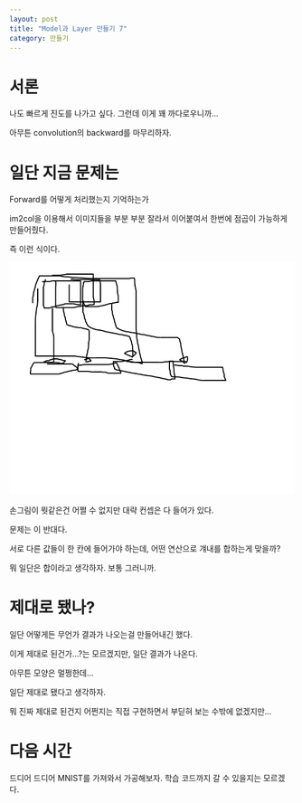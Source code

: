 ```yaml
---
layout: post
title: "Model과 Layer 만들기 7"
category: 만들기
---
```


# 서론

나도 빠르게 진도를 나가고 싶다. 그런데 이게 꽤 까다로우니까...

아무튼 convolution의 backward를 마무리하자.

# 일단 지금 문제는

Forward를 어떻게 처리했는지 기억하는가

im2col을 이용해서 이미지들을 부분 부분 잘라서 이어붙여서 한번에 점곱이 가능하게 만들어줬다.

즉 이런 식이다.

![img](/images/im2col.png)

손그림이 뭣같은건 어쩔 수 없지만 대략 컨셉은 다 들어가 있다.

문제는 이 반대다.

서로 다른 값들이 한 칸에 들어가야 하는데, 어떤 연산으로 걔내를 합하는게 맞을까?

뭐 일단은 합이라고 생각하자. 보통 그러니까.

# 제대로 됐나?

일단 어떻게든 무언가 결과가 나오는걸 만들어내긴 했다.

이게 제대로 된건가...?는 모르겠지만, 일단 결과가 나온다.

아무튼 모양은 멀쩡한데...

일단 제대로 됐다고 생각하자.

뭐 진짜 제대로 된건지 어쩐지는 직접 구현하면서 부딛혀 보는 수밖에 없겠지만...

# 다음 시간

드디어 드디어 MNIST를 가져와서 가공해보자. 학습 코드까지 갈 수 있을지는 모르겠다.
